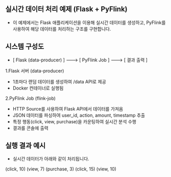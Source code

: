 ## 실시간 데이터 처리 예제 (Flask + PyFlink)
- 이 예제에서는 Flask 애플리케이션을 이용해 실시간 데이터를 생성하고, PyFlink를 사용하여 해당 데이터를 처리하는 구조를 구현합니다.

## 시스템 구성도
- [ Flask (data-producer) ]  --->  [ PyFlink Job ]  --->  [ 결과 출력 ]

1.Flask 서버 (data-producer)
  - 1초마다 랜덤 데이터를 생성하여 /data API로 제공
  - Docker 컨테이너로 실행됨

2.PyFlink Job (flink-job)
  - HTTP Source를 사용하여 Flask API에서 데이터를 가져옴
  - JSON 데이터를 파싱하여 user_id, action, amount, timestamp 추출
  - 특정 행동(click, view, purchase)을 카운팅하여 실시간 분석 수행
  - 결과를 콘솔에 출력

## 실행 결과 예시
- 실시간 데이터가 아래와 같이 처리됩니다.

(click, 10)
(view, 7)
(purchase, 3)
(click, 15)
(view, 10)
